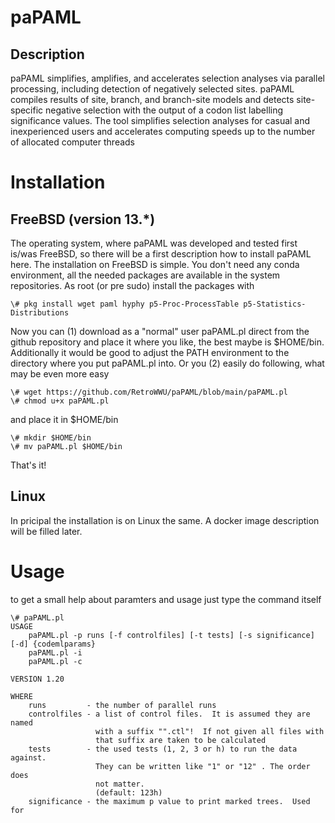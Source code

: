 # paPAML

## Description

paPAML simplifies, amplifies, and accelerates selection analyses via parallel processing, including detection of negatively selected sites. paPAML compiles results of site, branch, and branch-site models and detects site-specific negative selection with the output of a codon list labelling significance values. The tool simplifies selection analyses for casual and inexperienced users and accelerates computing speeds up to the number of allocated computer threads

# Installation

## FreeBSD (version 13.*)

The operating system, where paPAML was developed and tested first is/was FreeBSD, so there will be a first description how to install paPAML here.  The installation on FreeBSD is simple.  You don't need any conda environment, all the needed packages are available in the system repositories.  As root (or pre sudo) install the packages with

    \# pkg install wget paml hyphy p5-Proc-ProcessTable p5-Statistics-Distributions

Now you can (1) download as a "normal" user paPAML.pl direct from the github repository and place it where you like, the best maybe is $HOME/bin.  Additionally it would be good to adjust the PATH environment to the directory where you put paPAML.pl into.  Or you (2) easily do following, what may be even more easy

    \# wget https://github.com/RetroWWU/paPAML/blob/main/paPAML.pl
    \# chmod u+x paPAML.pl

and place it in $HOME/bin

    \# mkdir $HOME/bin
    \# mv paPAML.pl $HOME/bin

That's it!

## Linux

In pricipal the installation is on Linux the same.  A docker image description will be filled later.

# Usage

to get a small help about paramters and usage just type the command itself

    \# paPAML.pl
    USAGE
        paPAML.pl -p runs [-f controlfiles] [-t tests] [-s significance] [-d] {codemlparams}
        paPAML.pl -i
        paPAML.pl -c

    VERSION 1.20

    WHERE
        runs         - the number of parallel runs
        controlfiles - a list of control files.  It is assumed they are named
                       with a suffix "".ctl"!  If not given all files with
                       that suffix are taken to be calculated
        tests        - the used tests (1, 2, 3 or h) to run the data against.
                       They can be written like "1" or "12" . The order does
                       not matter.
                       (default: 123h)
        significance - the maximum p value to print marked trees.  Used for

